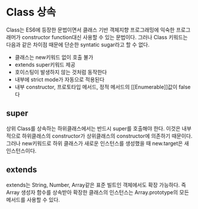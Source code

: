 # Class 상속

Class는 ES6에 등장한 문법이면서 클래스 기반 객체지향 프로그래밍에 익숙한 프로그래머가 constructor function대신 사용할 수 있는 문법이다. 그러나 Class 키워드는 다음과 같은 차이점 때문에 단순한 syntatic sugar라고 할 수 없다.

* 클래스는 new키워드 없이 호출 불가
* extends super키워드 제공
* 호이스팅이 발생하지 않는 것처럼 동작한다
* 내부에 strict mode가 자동으로 적용된다
* 내부 constructor, 프로토타입 메서드, 정적 메서드의 [[Enumerable]]값이 false다

## super

상위 Class를 상속하는 하위클래스에서는 반드시 super를 호출해야 한다. 이것은 내부적으로 하위클래스의 constructor가 상위클래스의 constructor에 의존하기 때문이다. 그러나 new키워드로 하위 클래스가 새로운 인스턴스를 생성했을 때 new.target은 새 인스턴스이다.

## extends

extends는 String, Number, Array같은 표준 빌트인 객체에서도 확장 가능하다. 즉 Array 생성자 함수를 상속받아 확장한 클래스의 인스턴스는 Array.prototype의 모든 메서드를 사용할 수 있다.
